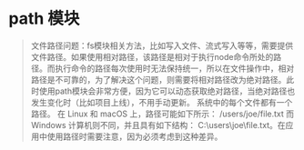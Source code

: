 # path 模块

> 文件路径问题：fs模块相关方法，比如写入文件、流式写入等等，需要提供文件路径。如果使用相对路径，该路径是相对于执行node命令所处的路径。而执行命令的路径每次使用时无法保持统一，所以在文件操作中，相对路径是不可靠的，为了解决这个问题，则需要将相对路径改为绝对路径。此时使用path模块会非常方便，因为它可以动态获取绝对路径，当绝对路径也发生变化时（比如项目上线），不用手动更新。
> 系统中的每个文件都有一个路径。 在 Linux 和 macOS 上，路径可能如下所示： /users/joe/file.txt 而 Windows 计算机则不同，并且具有如下结构： C:\users\joe\file.txt。在应用中使用路径时需要注意，因为必须考虑到这种差异。
